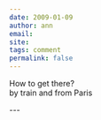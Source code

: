 ```yaml
---
date: 2009-01-09
author: ann
email: 
site: 
tags: comment
permalink: false
---
```


<p>How to get there? <br />
by train and from Paris</p>
---